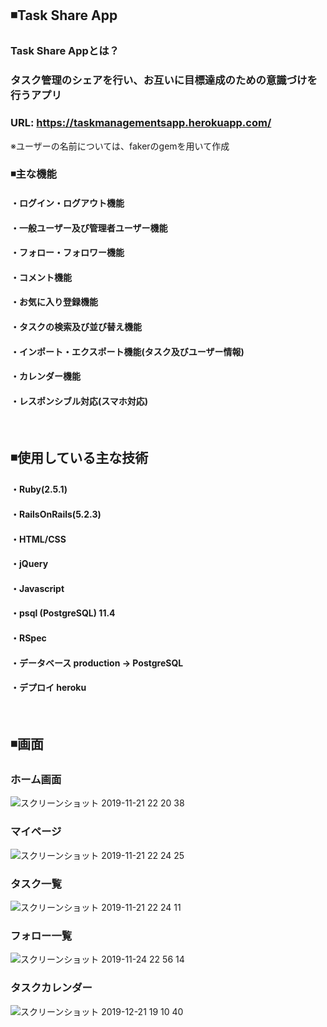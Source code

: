 ## ◾️Task Share App
### Task Share Appとは？
### タスク管理のシェアを行い、お互いに目標達成のための意識づけを行うアプリ
### URL: https://taskmanagementsapp.herokuapp.com/
※ユーザーの名前については、fakerのgemを用いて作成
<br>

### ◾️主な機能
#### ・ログイン・ログアウト機能
#### ・一般ユーザー及び管理者ユーザー機能
#### ・フォロー・フォロワー機能
#### ・コメント機能
#### ・お気に入り登録機能
#### ・タスクの検索及び並び替え機能
#### ・インポート・エクスポート機能(タスク及びユーザー情報)
#### ・カレンダー機能
#### ・レスポンシブル対応(スマホ対応)
<br>

## ◾️使用している主な技術
#### ・Ruby(2.5.1)
#### ・RailsOnRails(5.2.3)
#### ・HTML/CSS
#### ・jQuery
#### ・Javascript
#### ・psql (PostgreSQL) 11.4
#### ・RSpec
#### ・データベース production → PostgreSQL
#### ・デプロイ heroku
<br>

## ◾️画面
### ホーム画面
![スクリーンショット 2019-11-21 22 20 38](https://user-images.githubusercontent.com/39312067/69343153-636bad80-0cb0-11ea-88b5-8213368660e4.png)
<br>

### マイページ
![スクリーンショット 2019-11-21 22 24 25](https://user-images.githubusercontent.com/39312067/69341916-cc055b00-0cad-11ea-9fbf-82f46afa9530.png)
<br>

### タスク一覧
![スクリーンショット 2019-11-21 22 24 11](https://user-images.githubusercontent.com/39312067/69341986-efc8a100-0cad-11ea-8f6f-0c0f730d6d23.png)
<br>

### フォロー一覧
![スクリーンショット 2019-11-24 22 56 14](https://user-images.githubusercontent.com/39312067/69495747-b55d3f00-0f0d-11ea-90e0-e83eeb26160c.png)

### タスクカレンダー
![スクリーンショット 2019-12-21 19 10 40](https://user-images.githubusercontent.com/39312067/71306590-a6db4800-2425-11ea-9ea6-6d68aa7e179a.png)

